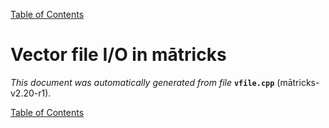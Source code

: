 
[Table of Contents](README.md)


# Vector file I/O in mātricks
_This document was automatically generated from file_ **`vfile.cpp`** (mātricks-v2.20-r1).


[Table of Contents](README.md)
